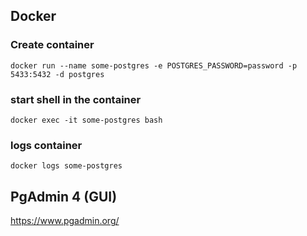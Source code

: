 ## Docker
### Create container
```
docker run --name some-postgres -e POSTGRES_PASSWORD=password -p 5433:5432 -d postgres
```
### start shell  in the container
```
docker exec -it some-postgres bash
```

### logs container
```
docker logs some-postgres
```

## PgAdmin 4 (GUI)
https://www.pgadmin.org/